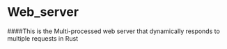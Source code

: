 # Web_server
####This is the Multi-processed web server that dynamically responds to multiple requests in Rust
